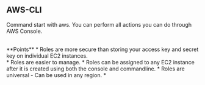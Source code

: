 ## AWS-CLI <br>
Command start with aws. You can perform all actions you can do through AWS Console.

<br>
**Points**
* Roles are more secure than storing your access key and secret key on individual EC2 instances.<br>
* Roles are easier to manage.
* Roles can be assigned to any EC2 instance after it is created using both  the console and commandline.
* Roles are universal - Can be used in any region.
*  
